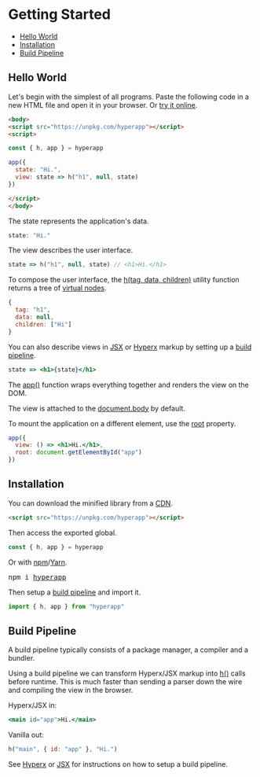 # Getting Started

- [Hello World](#hello-world)
- [Installation](#installation)
- [Build Pipeline](#build-pipeline)

## Hello World

Let's begin with the simplest of all programs. Paste the following code in a new HTML file and open it in your browser. Or [try it online](https://codepen.io/hyperapp/pen/PmjRov?editors=1010).

```html
<body>
<script src="https://unpkg.com/hyperapp"></script>
<script>

const { h, app } = hyperapp

app({
  state: "Hi.",
  view: state => h("h1", null, state)
})

</script>
</body>
```

The state represents the application's data.

```js
state: "Hi."
```

The view describes the user interface.

```js
state => h("h1", null, state) // <h1>Hi.</h1>
```

[Hyperx]: /docs/hyperx.md
[JSX]: /docs/jsx.md

To compose the user interface, the [h(tag, data, children)](/docs/api.md#h) utility function returns a tree of [virtual nodes](/docs/virtual-nodes.md).

```js
{
  tag: "h1",
  data: null,
  children: ["Hi"]
}
```

You can also describe views in [JSX] or [Hyperx] markup by setting up a [build pipeline](#build-pipeline).

```jsx
state => <h1>{state}</h1>
```

The [app()](/docs/api.md#app) function wraps everything together and renders the view on the DOM.

The view is attached to the [document.body](https://developer.mozilla.org/en-US/docs/Web/API/Document/body) by default.

To mount the application on a different element, use the [root](/docs/api.md#root) property.

```jsx
app({
  view: () => <h1>Hi.</h1>,
  root: document.getElementById("app")
})
```

## Installation

You can download the minified library from a [CDN](https://unpkg.com/hyperapp).

```html
<script src="https://unpkg.com/hyperapp"></script>
```

Then access the exported global.

```js
const { h, app } = hyperapp
```

Or with [npm](https://www.npmjs.com)/[Yarn](https://yarnpkg.com).

<pre>
npm i <a href="https://www.npmjs.com/package/hyperapp">hyperapp</a>
</pre>

Then setup a [build pipeline](#build-pipeline) and import it.

```jsx
import { h, app } from "hyperapp"
```

## Build Pipeline

A build pipeline typically consists of a package manager, a compiler and a bundler.

Using a build pipeline we can transform Hyperx/JSX markup into [h()](/docs/api.md#h) calls before runtime. This is much faster than sending a parser down the wire and compiling the view in the browser.

Hyperx/JSX in:

```jsx
<main id="app">Hi.</main>
```

Vanilla out:

```jsx
h("main", { id: "app" }, "Hi.")
```

See [Hyperx] or [JSX] for instructions on how to setup a build pipeline.
